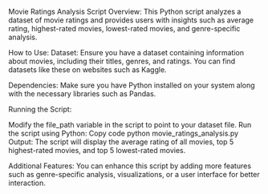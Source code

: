 Movie Ratings Analysis Script
Overview:
This Python script analyzes a dataset of movie ratings and provides users with insights such as average rating, highest-rated movies, lowest-rated movies, and genre-specific analysis.

How to Use:
Dataset: Ensure you have a dataset containing information about movies, including their titles, genres, and ratings. You can find datasets like these on websites such as Kaggle.

Dependencies: Make sure you have Python installed on your system along with the necessary libraries such as Pandas.

Running the Script:

Modify the file_path variable in the script to point to your dataset file.
Run the script using Python:
Copy code
python movie_ratings_analysis.py
Output: The script will display the average rating of all movies, top 5 highest-rated movies, and top 5 lowest-rated movies.

Additional Features:
You can enhance this script by adding more features such as genre-specific analysis, visualizations, or a user interface for better interaction.
